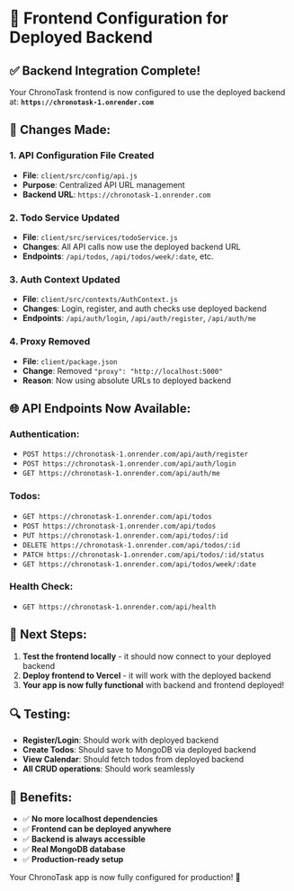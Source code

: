 # 🚀 Frontend Configuration for Deployed Backend

## ✅ Backend Integration Complete!

Your ChronoTask frontend is now configured to use the deployed backend at:
**`https://chronotask-1.onrender.com`**

## 🔧 Changes Made:

### 1. **API Configuration File Created**
- **File**: `client/src/config/api.js`
- **Purpose**: Centralized API URL management
- **Backend URL**: `https://chronotask-1.onrender.com`

### 2. **Todo Service Updated**
- **File**: `client/src/services/todoService.js`
- **Changes**: All API calls now use the deployed backend URL
- **Endpoints**: `/api/todos`, `/api/todos/week/:date`, etc.

### 3. **Auth Context Updated**
- **File**: `client/src/contexts/AuthContext.js`
- **Changes**: Login, register, and auth checks use deployed backend
- **Endpoints**: `/api/auth/login`, `/api/auth/register`, `/api/auth/me`

### 4. **Proxy Removed**
- **File**: `client/package.json`
- **Change**: Removed `"proxy": "http://localhost:5000"`
- **Reason**: Now using absolute URLs to deployed backend

## 🌐 API Endpoints Now Available:

### **Authentication:**
- `POST https://chronotask-1.onrender.com/api/auth/register`
- `POST https://chronotask-1.onrender.com/api/auth/login`
- `GET https://chronotask-1.onrender.com/api/auth/me`

### **Todos:**
- `GET https://chronotask-1.onrender.com/api/todos`
- `POST https://chronotask-1.onrender.com/api/todos`
- `PUT https://chronotask-1.onrender.com/api/todos/:id`
- `DELETE https://chronotask-1.onrender.com/api/todos/:id`
- `PATCH https://chronotask-1.onrender.com/api/todos/:id/status`
- `GET https://chronotask-1.onrender.com/api/todos/week/:date`

### **Health Check:**
- `GET https://chronotask-1.onrender.com/api/health`

## 🚀 Next Steps:

1. **Test the frontend locally** - it should now connect to your deployed backend
2. **Deploy frontend to Vercel** - it will work with the deployed backend
3. **Your app is now fully functional** with backend and frontend deployed!

## 🔍 Testing:

- **Register/Login**: Should work with deployed backend
- **Create Todos**: Should save to MongoDB via deployed backend
- **View Calendar**: Should fetch todos from deployed backend
- **All CRUD operations**: Should work seamlessly

## 🎯 Benefits:

- ✅ **No more localhost dependencies**
- ✅ **Frontend can be deployed anywhere**
- ✅ **Backend is always accessible**
- ✅ **Real MongoDB database**
- ✅ **Production-ready setup**

Your ChronoTask app is now fully configured for production! 🎉
